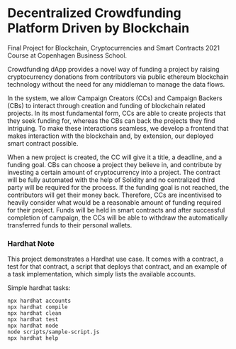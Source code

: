 # Decentralized Crowdfunding Platform Driven by Blockchain

Final Project for Blockchain, Cryptocurrencies and Smart Contracts 2021 Course at Copenhagen Business School.

Crowdfunding dApp provides a novel way of funding a project by raising cryptocurrency donations from contributors via public ethereum blockchain technology without the need for any middleman to manage the data flows. 


In the system, we allow Campaign Creators (CCs) and Campaign Backers (CBs) to interact through creation and funding of blockchain related projects. In its most fundamental form, CCs are able to create projects that they seek funding for, whereas the CBs can back the projects they find intriguing. To make these interactions seamless, we develop a frontend that makes interaction with the blockchain and, by extension, our deployed smart contract possible.

When a new project is created, the CC will give it a title, a deadline, and a funding goal. CBs can choose a project they believe in, and contribute by investing a certain amount of cryptocurrency into a project. The contract will be fully automated with the help of Solidity and no centralized third party will be required for the process. If the funding goal is not reached, the contributors will get their money back. Therefore, CCs are incentivised to heavily consider what would be a reasonable amount of funding required for their project. Funds will be held in smart contracts and after successful completion of campaign, the CCs will be able to withdraw the automatically transferred funds to their personal wallets.




### Hardhat Note
This project demonstrates a Hardhat use case. It comes with a contract, a test for that contract, a script that deploys that contract, and an example of a task implementation, which simply lists the available accounts.

Simple hardhat tasks:

```shell
npx hardhat accounts
npx hardhat compile
npx hardhat clean
npx hardhat test
npx hardhat node
node scripts/sample-script.js
npx hardhat help
```
